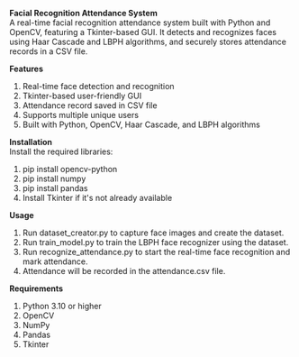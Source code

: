 **Facial Recognition Attendance System**<br>
A real-time facial recognition attendance system built with Python and OpenCV, featuring a Tkinter-based GUI. It detects and recognizes faces using Haar Cascade and LBPH algorithms, and securely stores attendance records in a CSV file.

**Features**<br>
1. Real-time face detection and recognition
2. Tkinter-based user-friendly GUI
3. Attendance record saved in CSV file
4. Supports multiple unique users
5. Built with Python, OpenCV, Haar Cascade, and LBPH algorithms

**Installation**<br>
Install the required libraries:
1. pip install opencv-python
2. pip install numpy
3. pip install pandas
4. Install Tkinter if it's not already available

**Usage**<br>
1. Run dataset_creator.py to capture face images and create the dataset.
2. Run train_model.py to train the LBPH face recognizer using the dataset.
3. Run recognize_attendance.py to start the real-time face recognition and mark attendance.
4. Attendance will be recorded in the attendance.csv file.

**Requirements**<br>
1. Python 3.10 or higher
2. OpenCV
3. NumPy
4. Pandas
5. Tkinter




